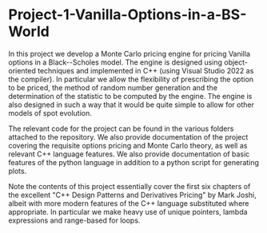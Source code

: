 # Project-1-Vanilla-Options-in-a-BS-World
In this project we develop a Monte Carlo pricing engine for pricing Vanilla options in a Black--Scholes model. The engine is designed using object-oriented techniques and implemented in C++ (using Visual Studio 2022 as the compiler). In particular we allow the flexibility of prescribing the option to be priced, the method of random number generation and the determination of the statistic to be computed by the engine. The engine is also designed in such a way that it would be quite simple to allow for other models of spot evolution.

The relevant code for the project can be found in the various folders attached to the repository. We also provide documentation of the project covering the requisite options pricing and Monte Carlo theory, as well as relevant C++ language features. We also provide documentation of basic features of the python language in addition to a python script for generating plots.

Note the contents of this project essentially cover the first six chapters of the excellent "C++ Design Patterns and Derivatives Pricing" by Mark Joshi, albeit with more modern features of the C++ language substituted where appropriate. In particular we make heavy use of unique pointers, lambda expressions and range-based for loops.
